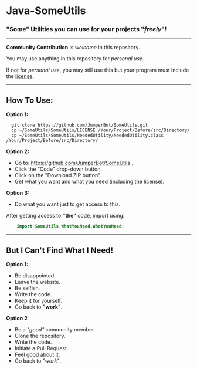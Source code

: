 # Java-SomeUtils

### **"Some" Utilities you can use for your projects "*freely*"!**

---

**Community Contribution** is *welcome* in this repository.

You may use anything in this repository for *personal use*.

If not for *personal use*, you may still use this but your program must include the <a href="./LICENSE">license</a>.

---

## **How To Use:**

**Option 1:**

```shell
  git clone https://github.com/JumperBot/SomeUtils.git
  cp ~/SomeUtils/SomeUtils/LICENSE /Your/Project/Before/src/Directory/
  cp ~/SomeUtils/SomeUtils/NeededUtility/NeededUtility.class /Your/Project/Before/src/Directory/
```

**Option 2:**
 - Go to: https://github.com/JumperBot/SomeUtils .
 - Click the "Code" drop-down button.
 - Click on the "Download ZIP button".
 - Get what you want and what you need (including the license).

 **Option 3:**
  - Do what you want just to get access to this.

After getting access to **"the"** code, import using:

```Java
    import SomeUtils.WhatYouNeed.WhatYouNeed;
```

---

## But I Can't Find What I Need!

**Option 1:**
  - Be disappointed.
  - Leave the website.
  - Be selfish.
  - Write the code.
  - Keep it for yourself.
  - Go back to **"work"**.

**Option 2**
  - Be a *"good"* community member.
  - Clone the repository.
  - Write the code.
  - Initiate a Pull Request.
  - Feel good about it.
  - Go back to *"work"*.
